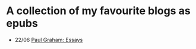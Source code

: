 # A collection of my favourite blogs as epubs

- 22/06 [Paul Graham: Essays](paulgraham.com/graham.epub)
